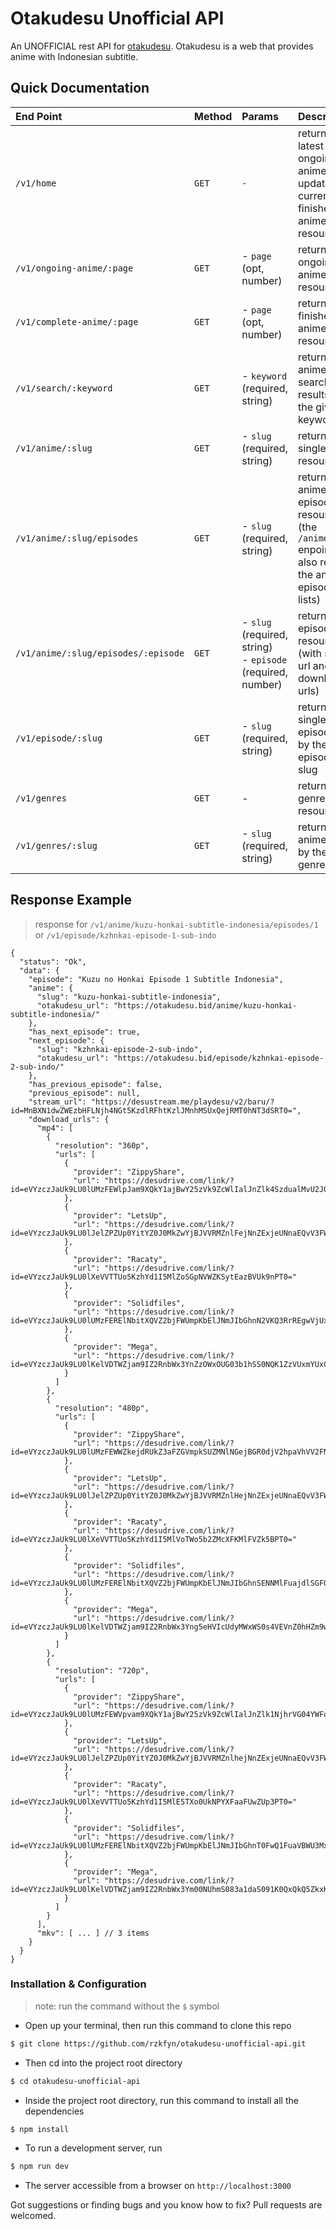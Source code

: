 # Otakudesu Unofficial API

An UNOFFICIAL rest API for [otakudesu](https://otakudesu.lol). Otakudesu is a web that provides anime with Indonesian subtitle.

## Quick Documentation 

| End Point | Method | Params | Description | Example |
| :-- | :-- | :-- | :-- | :-- |
| `/v1/home` | `GET` | `-`  | returns latest ongoing anime update & currently finished anime resources | [`/v1/home`](https://otakudesu-unofficial-api.rzkfyn.xyz/v1/home) |
| `/v1/ongoing-anime/:page` | `GET` | - `page` (opt, number) | returns ongoing anime resources | [`/v1/ongoing-anime`](https://otakudesu-unofficial-api.rzkfyn.xyz/v1/ongoing-anime) |
| `/v1/complete-anime/:page` | `GET` | - `page` (opt, number)  | returns finished anime resources | [`/v1/complete-anime/10`](https://otakudesu-unofficial-api.rzkfyn.xyz/v1/complete-anime/10) |
| `/v1/search/:keyword` | `GET` | - `keyword` (required, string)  | returns anime search results from the given keyword | [`/v1/search/Hibike Euphonium`](https://otakudesu-unofficial-api.rzkfyn.xyz/v1/search/Hibike%20Euphonium) |
| `/v1/anime/:slug` | `GET` | - `slug` (required, string)  | returns single anime resource | [`/v1/anime/kuzu-honkai-subtitle-indonesia`](https://otakudesu-unofficial-api.rzkfyn.xyz/v1/anime/kuzu-honkai-subtitle-indonesia) |
| `/v1/anime/:slug/episodes` | `GET` | - `slug` (required, string)  | returns anime episode lists resource (the `/anime/:slug` enpoint's also return the anime episode lists) | [`/v1/anime/kuzu-honkai-subtitle-indonesia/episodes`](https://otakudesu-unofficial-api.rzkfyn.xyz/v1/anime/kuzu-honkai-subtitle-indonesia/episodes) |
| `/v1/anime/:slug/episodes/:episode` | `GET` | - `slug` (required, string) <br> - `episode` (required, number)  | returns episode resource (with stream url and download urls) | [`/v1/anime/kuzu-honkai-subtitle-indonesia/episodes/1`](https://otakudesu-unofficial-api.rzkfyn.xyz/v1/anime/kuzu-honkai-subtitle-indonesia/episodes/1) |
| `/v1/episode/:slug` | `GET` | - `slug` (required, string)  | returns single episode data by the episode's slug | [`/v1/episode/kzhnkai-episode-1-sub-indo`](https://otakudesu-unofficial-api.rzkfyn.xyz/v1/episode/kzhnkai-episode-1-sub-indo) |
| `/v1/genres` | `GET` | - | returns genre lists resource | [`/v1/genres`](https://otakudesu-unofficial-api.rzkfyn.xyz/v1/genres) |
| `/v1/genres/:slug` | `GET` | - `slug` (required, string)  | returns anime lists by the genre's slug | [`/v1/genres/sports`](https://otakudesu-unofficial-api.rzkfyn.xyz/v1/genres/sports) |

## Response Example
> response for `/v1/anime/kuzu-honkai-subtitle-indonesia/episodes/1` or `/v1/episode/kzhnkai-episode-1-sub-indo`  
```json5
{
  "status": "Ok",
  "data": {
    "episode": "Kuzu no Honkai Episode 1 Subtitle Indonesia",
    "anime": {
      "slug": "kuzu-honkai-subtitle-indonesia",
      "otakudesu_url": "https://otakudesu.bid/anime/kuzu-honkai-subtitle-indonesia/"
    },
    "has_next_episode": true,
    "next_episode": {
      "slug": "kzhnkai-episode-2-sub-indo",
      "otakudesu_url": "https://otakudesu.bid/episode/kzhnkai-episode-2-sub-indo/"
    },
    "has_previous_episode": false,
    "previous_episode": null,
    "stream_url": "https://desustream.me/playdesu/v2/baru/?id=MnBXN1dwZWEzbHFLNjh4NGt5KzdlRFhtKzlJMnhMSUxQejRMT0hNT3dSRT0=",
    "download_urls": {
      "mp4": [
        {
          "resolution": "360p",
          "urls": [
            {
              "provider": "ZippyShare",
              "url": "https://desudrive.com/link/?id=eVYzczJaUk9LU0lUMzFEWlpJam9XQkY1ajBwY25zVk9ZcWlIalJnZlk4SzdualMvU2J0T0tCd0k3OFZZdHNsWnpnPT0="
            },
            {
              "provider": "LetsUp",
              "url": "https://desudrive.com/link/?id=eVYzczJaUk9LU0lJelZPZUp0YitYZ0J0MkZwYjBJVVRMZnlFejNnZExjeUNnaEQvV3FWdmNnQVV5ODhZODVBRWs5bFdBbVMzYkw3NXBBPT0="
            },
            {
              "provider": "Racaty",
              "url": "https://desudrive.com/link/?id=eVYzczJaUk9LU0lXeVVTTUo5KzhYd1I5MlZoSGpNVWZKSytEazBVUk9nPT0="
            },
            {
              "provider": "Solidfiles",
              "url": "https://desudrive.com/link/?id=eVYzczJaUk9LU0lUMzFERElNbitXQVZ2bjFWUmpKbElJNmJIbGhnN2VKQ3RrREgwVjUxZGRpMVo="
            },
            {
              "provider": "Mega",
              "url": "https://desudrive.com/link/?id=eVYzczJaUk9LU0lKelVDTWZjam9IZ2RnbWx3YnZzOWxOUG03b1hSS0NQK1ZzVUxmYUxCOVRDMU13Y3RDa3R4TnhjTVFZVCsyRzZmNDQ5T2tOV3ZrY2QvMWd5aTd3K2FMUnc9PQ=="
            }
          ]
        },
        {
          "resolution": "480p",
          "urls": [
            {
              "provider": "ZippyShare",
              "url": "https://desudrive.com/link/?id=eVYzczJaUk9LU0lUMzFEWWZkejdRUkZ3aFZGVmpkSUZMNlNGejBGR0djV2hpaVhVV2FNTFlSTU41bzRlcXRCWQ=="
            },
            {
              "provider": "LetsUp",
              "url": "https://desudrive.com/link/?id=eVYzczJaUk9LU0lJelZPZUp0YitYZ0J0MkZwYjBJVVRMZnlHejNnZExjeUNnaEQvV3FWdmNnQVV5ODhZODVBRWs5bFJER1MzYkw3NXBBPT0="
            },
            {
              "provider": "Racaty",
              "url": "https://desudrive.com/link/?id=eVYzczJaUk9LU0lXeVVTTUo5KzhYd1I5MlVoTWo5b2ZMcXFKMlFVZk5BPT0="
            },
            {
              "provider": "Solidfiles",
              "url": "https://desudrive.com/link/?id=eVYzczJaUk9LU0lUMzFERElNbitXQVZ2bjFWUmpKbElJNmJIbGhnSENNMlFuajdlSGFOcFhRc3c="
            },
            {
              "provider": "Mega",
              "url": "https://desudrive.com/link/?id=eVYzczJaUk9LU0lKelVDTWZjam9IZ2RnbWx3Yng5eHVIcUdyMWxWS0s4VEVnZ0hHZm9wOE1EeFkxY1FEcVlnRTVMQXZjUVdkRWVXKzArdlVTRS9aYzlUNHNncW14ZnlBUnc9PQ=="
            }
          ]
        },
        {
          "resolution": "720p",
          "urls": [
            {
              "provider": "ZippyShare",
              "url": "https://desudrive.com/link/?id=eVYzczJaUk9LU0lUMzFEWVpvam9XQkY1ajBwY25zVk9ZcWlIalJnZlk1NjhrVG04YWFoS0tCd0k3OFZZdHNsWnpnPT0="
            },
            {
              "provider": "LetsUp",
              "url": "https://desudrive.com/link/?id=eVYzczJaUk9LU0lJelZPZUp0YitYZ0J0MkZwYjBJVVRMZnlhejNnZExjeUNnaEQvV3FWdmNnQVV5ODhZODVBRWs5bFNCbVMzYkw3NXBBPT0="
            },
            {
              "provider": "Racaty",
              "url": "https://desudrive.com/link/?id=eVYzczJaUk9LU0lXeVVTTUo5KzhYd1I5MlE5TXo0UkNPYXFaaFUwZUp3PT0="
            },
            {
              "provider": "Solidfiles",
              "url": "https://desudrive.com/link/?id=eVYzczJaUk9LU0lUMzFERElNbitXQVZ2bjFWUmpKbElJNmJIbGhnT0FwQ1FuaVBWU3MxcWFpc0Y="
            },
            {
              "provider": "Mega",
              "url": "https://desudrive.com/link/?id=eVYzczJaUk9LU0lKelVDTWZjam9IZ2RnbWx3Ym00NUhmS083a1daS091K0QxQkQ5ZkxKb0trZ3U5c1V4dU5odDZOWWRYaVNQS0pmOTMrRFhUMDdaVE5qSHZYK2k4WXVGSEE9PQ=="
            }
          ]
        }
      ],
      "mkv": [ ... ] // 3 items
    }
  }
}
```

### Installation & Configuration
> note: run the command without the `$` symbol

- Open up your terminal, then run this command to clone this repo
```bash
$ git clone https://github.com/rzkfyn/otakudesu-unofficial-api.git
```

- Then cd into the project root directory 
```bash
$ cd otakudesu-unofficial-api
```

- Inside the project root directory, run this command to install all the dependencies
```bash
$ npm install
``` 

- To run a development server, run
```bash
$ npm run dev
```
- The server accessible from a browser on `http://localhost:3000`

Got suggestions or finding bugs and you know how to fix? Pull requests are welcomed.
